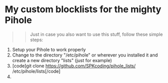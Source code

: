 # My custom blocklists for the mighty Pihole

>> Just in case you also want to use this stuff, follow these simple steps:

1. Setup your Pihole to work properly
2. Change to the directory "/etc/pihole" or wherever you installed it and create a new directory "lists" (just for example)
3. [code]git clone https://github.com/SPKcoding/pihole_lists/ /etc/pihole/lists[/code]
4. 
